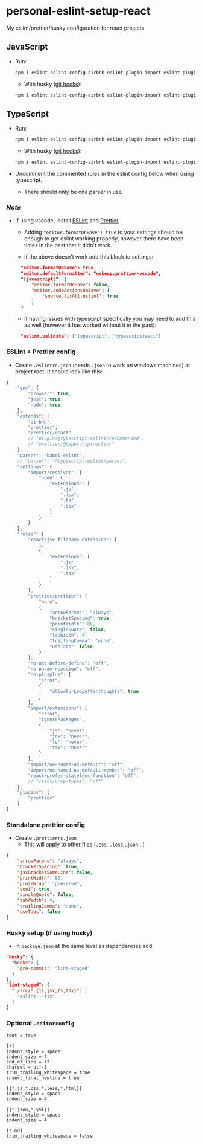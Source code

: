# personal-eslint-setup-react

My eslint/prettier/husky configuration for react projects

## JavaScript

-   Run:

    ```bash
    npm i eslint eslint-config-airbnb eslint-plugin-import eslint-plugin-jsx-a11y eslint-plugin-react prettier eslint-config-prettier eslint-plugin-prettier babel-eslint -D
    ```

    -   With husky ([git hooks](https://github.com/typicode/husky#readme)):

    ```bash
    npm i eslint eslint-config-airbnb eslint-plugin-import eslint-plugin-jsx-a11y eslint-plugin-react prettier eslint-config-prettier eslint-plugin-prettier babel-eslint husky lint-staged -D
    ```

## TypeScript

-   Run:

    ```bash
    npm i eslint eslint-config-airbnb eslint-plugin-import eslint-plugin-jsx-a11y eslint-plugin-react prettier eslint-config-prettier eslint-plugin-prettier @typescript-eslint/parser @typescript-eslint/eslint-plugin -D
    ```

    -   With husky ([git hooks](https://github.com/typicode/husky#readme)):

    ```bash
    npm i eslint eslint-config-airbnb eslint-plugin-import eslint-plugin-jsx-a11y eslint-plugin-react prettier eslint-config-prettier eslint-plugin-prettier @typescript-eslint/parser @typescript-eslint/eslint-plugin husky lint-staged -D
    ```

-   Uncomment the commented rules in the eslint config below when using typescript.
    -   There should only be one parser in use.

### _Note_

-   If using vscode, install [ESLint](https://marketplace.visualstudio.com/items?itemName=dbaeumer.vscode-eslint) and [Prettier](https://marketplace.visualstudio.com/items?itemName=esbenp.prettier-vscode)

    - Adding `"editor.formatOnSave": true` to your settings should be enough to get eslint working properly, however there have been times in the past that it didn't work.

    - If the above doesn't work add this block to settings:

    ```json
      "editor.formatOnSave": true,
      "editor.defaultFormatter": "esbenp.prettier-vscode",
      "[javascript]": {
          "editor.formatOnSave": false,
          "editor.codeActionsOnSave": {
              "source.fixAll.eslint": true
          }
      }
    ```

    -   If having issues with typescript specifically you may need to add this as well (however it has worked without it in the past):

    ```json
      "eslint.validate": ["typescript", "typescriptreact"]
    ```

### ESLint + Prettier config

-   Create `.eslintrc.json` (needs `.json` to work on windows machines) at project root. It should look like this:

```js
{
    "env": {
        "browser": true,
        "jest": true,
        "node": true
    },
    "extends": [
        "airbnb",
        "prettier",
        "prettier/react"
        // "plugin:@typescript-eslint/recommended",
        // "prettier/@typescript-eslint"
    ],
    "parser": "babel-eslint",
    // "parser": "@typescript-eslint/parser",
    "settings": {
        "import/resolver": {
            "node": {
                "extensions": [
                    ".js",
                    ".jsx",
                    ".ts",
                    ".tsx"
                ]
            }
        }
    },
    "rules": {
        "react/jsx-filename-extension": [
            1,
            {
                "extensions": [
                    ".js",
                    ".jsx",
                    ".tsx"
                ]
            }
        ],
        "prettier/prettier": [
            "warn",
            {
                "arrowParens": "always",
                "bracketSpacing": true,
                "printWidth": 80,
                "singleQuote": false,
                "tabWidth": 4,
                "trailingComma": "none",
                "useTabs": false
            }
        ],
        "no-use-before-define": "off",
        "no-param-reassign": "off",
        "no-plusplus": [
            "error",
            {
                "allowForLoopAfterthoughts": true
            }
        ],
        "import/extensions": [
            "error",
            "ignorePackages",
            {
                "js": "never",
                "jsx": "never",
                "ts": "never",
                "tsx": "never"
            }
        ],
        "import/no-named-as-default": "off",
        "import/no-named-as-default-member": "off",
        "react/prefer-stateless-function": "off",
        // "react/prop-types": "off"
    },
    "plugins": [
        "prettier"
    ]
}
```

### Standalone prettier config

-   Create `.prettierrc.json`
    -   This will apply to other files (`.css`, `.less`,`.json`...)

```json
{
    "arrowParens": "always",
    "bracketSpacing": true,
    "jsxBracketSameLine": false,
    "printWidth": 80,
    "proseWrap": "preserve",
    "semi": true,
    "singleQuote": false,
    "tabWidth": 4,
    "trailingComma": "none",
    "useTabs": false
}
```

### Husky setup (if using husky)

-   In `package.json` at the same level as dependencies add:

```json
"husky": {
  "hooks": {
    "pre-commit": "lint-staged"
  }
},
"lint-staged": {
  "./src/*.{js,jsx,ts,tsx}": [
    "eslint --fix"
  ]
}
```

### Optional `.editorconfig`

```
root = true

[*]
indent_style = space
indent_size = 4
end_of_line = lf
charset = utf-8
trim_trailing_whitespace = true
insert_final_newline = true

[{*.js,*.css,*.less,*.html}]
indent_style = space
indent_size = 4

[{*.json,*.yml}]
indent_style = space
indent_size = 4

[*.md]
trim_trailing_whitespace = false
```
